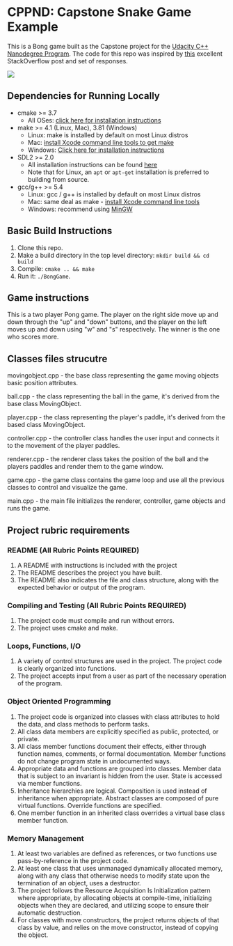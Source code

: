# CPPND: Capstone Snake Game Example

This is a Bong game built as the Capstone project for the [Udacity C++ Nanodegree Program](https://www.udacity.com/course/c-plus-plus-nanodegree--nd213). The code for this repo was inspired by [this](https://codereview.stackexchange.com/questions/212296/snake-game-in-c-with-sdl) excellent StackOverflow post and set of responses.

<img src="snake_game.gif"/>

## Dependencies for Running Locally
* cmake >= 3.7
  * All OSes: [click here for installation instructions](https://cmake.org/install/)
* make >= 4.1 (Linux, Mac), 3.81 (Windows)
  * Linux: make is installed by default on most Linux distros
  * Mac: [install Xcode command line tools to get make](https://developer.apple.com/xcode/features/)
  * Windows: [Click here for installation instructions](http://gnuwin32.sourceforge.net/packages/make.htm)
* SDL2 >= 2.0
  * All installation instructions can be found [here](https://wiki.libsdl.org/Installation)
  * Note that for Linux, an `apt` or `apt-get` installation is preferred to building from source.
* gcc/g++ >= 5.4
  * Linux: gcc / g++ is installed by default on most Linux distros
  * Mac: same deal as make - [install Xcode command line tools](https://developer.apple.com/xcode/features/)
  * Windows: recommend using [MinGW](http://www.mingw.org/)

## Basic Build Instructions

1. Clone this repo.
2. Make a build directory in the top level directory: `mkdir build && cd build`
3. Compile: `cmake .. && make`
4. Run it: `./BongGame`.

## Game instructions
This is a two player Pong game. The player on the right side move up and down through the "up" and "down" buttons, and the player on the left moves up and down using "w" and "s" respectively. The winner is the one who scores more.

## Classes files strucutre
movingobject.cpp - the base class representing the game moving objects basic position attributes.

ball.cpp - the class representing the ball in the game, it's derived from the base class MovingObject.

player.cpp - the class representing the player's paddle, it's derived from the based class MovingObject.

controller.cpp - the controller class handles the user input and connects it to the movement of the player paddles.

renderer.cpp - the renderer class takes the position of the ball and the players paddles and render them to the game window.

game.cpp - the game class contains the game loop and use all the previous classes to control and visualize the game.

main.cpp - the main file initializes the renderer, controller, game objects and runs the game.


## Project rubric requirements
### README (All Rubric Points REQUIRED)
1. A README with instructions is included with the project
2. The README describes the project you have built.
3. The README also indicates the file and class structure, along with the expected behavior or output of the program.

### Compiling and Testing (All Rubric Points REQUIRED)
1. The project code must compile and run without errors.
2. The project uses cmake and make.

### Loops, Functions, I/O
1. A variety of control structures are used in the project. The project code is clearly organized into functions.
2. The project accepts input from a user as part of the necessary operation of the program.
   
### Object Oriented Programming
1. The project code is organized into classes with class attributes to hold the data, and class methods to perform tasks.
2. All class data members are explicitly specified as public, protected, or private.
3. All class member functions document their effects, either through function names, comments, or formal documentation. Member functions do not change program state in undocumented ways.
4. Appropriate data and functions are grouped into classes. Member data that is subject to an invariant is hidden from the user. State is accessed via member functions.
5. Inheritance hierarchies are logical. Composition is used instead of inheritance when appropriate. Abstract classes are composed of pure virtual functions. Override functions are specified.
6. One member function in an inherited class overrides a virtual base class member function.

### Memory Management
1. At least two variables are defined as references, or two functions use pass-by-reference in the project code.
2. At least one class that uses unmanaged dynamically allocated memory, along with any class that otherwise needs to modify state upon the termination of an object, uses a destructor.
3. The project follows the Resource Acquisition Is Initialization pattern where appropriate, by allocating objects at compile-time, initializing objects when they are declared, and utilizing scope to ensure their automatic destruction.
4. For classes with move constructors, the project returns objects of that class by value, and relies on the move constructor, instead of copying the object.


